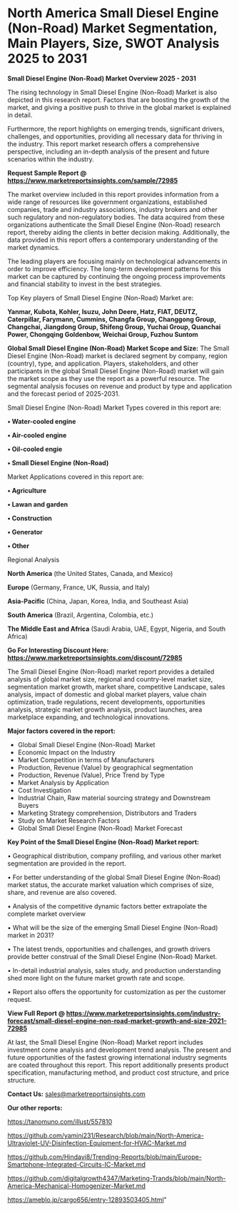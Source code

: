 # North America Small Diesel Engine (Non-Road) Market Segmentation, Main Players, Size, SWOT Analysis 2025 to 2031

<Strong> Small Diesel Engine (Non-Road) Market Overview 2025 - 2031</strong>

The rising technology in Small Diesel Engine (Non-Road) Market is also depicted in this research report. Factors that are boosting the growth of the market, and giving a positive push to thrive in the global market is explained in detail.

Furthermore, the report highlights on emerging trends, significant drivers, challenges, and opportunities, providing all necessary data for thriving in the industry. This report market research offers a comprehensive perspective, including an in-depth analysis of the present and future scenarios within the industry.

<strong>Request Sample Report @ <a href=https://www.marketreportsinsights.com/sample/72985>https://www.marketreportsinsights.com/sample/72985</a></strong>

The market overview included in this report provides information from a wide range of resources like government organizations, established companies, trade and industry associations, industry brokers and other such regulatory and non-regulatory bodies. The data acquired from these organizations authenticate the Small Diesel Engine (Non-Road) research report, thereby aiding the clients in better decision making. Additionally, the data provided in this report offers a contemporary understanding of the market dynamics.

The leading players are focusing mainly on technological advancements in order to improve efficiency. The long-term development patterns for this market can be captured by continuing the ongoing process improvements and financial stability to invest in the best strategies.

Top Key players of Small Diesel Engine (Non-Road) Market are:

<strong>Yanmar, Kubota, Kohler, Isuzu, John Deere, Hatz, FIAT, DEUTZ, Caterpillar, Farymann, Cummins, Changfa Group, Changgong Group, Changchai, Jiangdong Group, Shifeng Group, Yuchai Group, Quanchai Power, Chongqing Goldenbow, Weichai Group, Fuzhou Suntom</strong>

<strong><b>Global Small Diesel Engine (Non-Road) Market Scope and Size:</b></strong>
The Small Diesel Engine (Non-Road) market is declared segment by company, region (country), type, and application. Players, stakeholders, and other participants in the global Small Diesel Engine (Non-Road) market will gain the market scope as they use the report as a powerful resource. The segmental analysis focuses on revenue and product by type and application and the forecast period of 2025-2031.

Small Diesel Engine (Non-Road) Market Types covered in this report are:

<strong>• Water-cooled engine

• Air-cooled engine

• Oil-cooled engie

• Small Diesel Engine (Non-Road)</strong>

Market Applications covered in this report are:

<strong>• Agriculture

• Lawan and garden

• Construction

• Generator

• Other</strong> 

Regional Analysis

<strong>North America</strong> (the United States, Canada, and Mexico)

<strong>Europe</strong> (Germany, France, UK, Russia, and Italy)

<strong>Asia-Pacific</strong> (China, Japan, Korea, India, and Southeast Asia)

<strong>South America</strong> (Brazil, Argentina, Colombia, etc.)

<strong>The Middle East and Africa</strong> (Saudi Arabia, UAE, Egypt, Nigeria, and South Africa)

<strong>Go For Interesting Discount Here: <a href=https://www.marketreportsinsights.com/discount/72985>https://www.marketreportsinsights.com/discount/72985</a></strong>

The Small Diesel Engine (Non-Road) market report provides a detailed analysis of global market size, regional and country-level market size, segmentation market growth, market share, competitive Landscape, sales analysis, impact of domestic and global market players, value chain optimization, trade regulations, recent developments, opportunities analysis, strategic market growth analysis, product launches, area marketplace expanding, and technological innovations.

<strong><b>Major factors covered in the report:</b></strong>
<ul>
  <li>Global Small Diesel Engine (Non-Road) Market </li>
  <li>Economic Impact on the Industry</li>
  <li>Market Competition in terms of Manufacturers</li>
  <li>Production, Revenue (Value) by geographical segmentation</li>
  <li>Production, Revenue (Value), Price Trend by Type</li>
  <li>Market Analysis by Application</li>
  <li>Cost Investigation</li>
  <li>Industrial Chain, Raw material sourcing strategy and Downstream Buyers</li>
  <li>Marketing Strategy comprehension, Distributors and Traders</li>
  <li>Study on Market Research Factors</li>
  <li>Global Small Diesel Engine (Non-Road) Market Forecast</li>
</ul>

<strong><b>Key Point of the Small Diesel Engine (Non-Road) Market report:</b></strong>

• Geographical distribution, company profiling, and various other market segmentation are provided in the report.

• For better understanding of the global Small Diesel Engine (Non-Road) market status, the accurate market valuation which comprises of size, share, and revenue are also covered.

• Analysis of the competitive dynamic factors better extrapolate the complete market overview

• What will be the size of the emerging Small Diesel Engine (Non-Road) market in 2031?

• The latest trends, opportunities and challenges, and growth drivers provide better construal of the Small Diesel Engine (Non-Road) Market.

• In-detail industrial analysis, sales study, and production understanding shed more light on the future market growth rate and scope.

• Report also offers the opportunity for customization as per the customer request.

<strong><b>View Full Report @ <a href=https://www.marketreportsinsights.com/industry-forecast/small-diesel-engine-non-road-market-growth-and-size-2021-72985>https://www.marketreportsinsights.com/industry-forecast/small-diesel-engine-non-road-market-growth-and-size-2021-72985</a></b></strong>


At last, the Small Diesel Engine (Non-Road) Market report includes investment come analysis and development trend analysis. The present and future opportunities of the fastest growing international industry segments are coated throughout this report. This report additionally presents product specification, manufacturing method, and product cost structure, and price structure.

<strong>Contact Us:</strong>
sales@marketreportsinsights.com

<strong>Our other reports:</strong>

<a href=https://tanomuno.com/illust/557810>https://tanomuno.com/illust/557810</a>

<a href=https://github.com/yamini231/Research/blob/main/North-America-Ultraviolet-UV-Disinfection-Equipment-for-HVAC-Market.md>https://github.com/yamini231/Research/blob/main/North-America-Ultraviolet-UV-Disinfection-Equipment-for-HVAC-Market.md</a>

<a href=https://github.com/Hindavi8/Trending-Reports/blob/main/Europe-Smartphone-Integrated-Circuits-IC-Market.md>https://github.com/Hindavi8/Trending-Reports/blob/main/Europe-Smartphone-Integrated-Circuits-IC-Market.md</a>

<a href=https://github.com/digitalgrowth4347/Marketing-Trands/blob/main/North-America-Mechanical-Homogenizer-Market.md>https://github.com/digitalgrowth4347/Marketing-Trands/blob/main/North-America-Mechanical-Homogenizer-Market.md</a>

<a href=https://ameblo.jp/cargo656/entry-12893503405.html>https://ameblo.jp/cargo656/entry-12893503405.html</a>"
